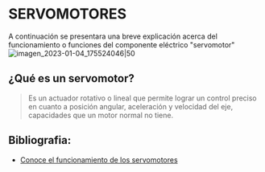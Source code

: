 # SERVOMOTORES
A continuación se presentara una breve explicación acerca del funcionamiento o funciones del componente eléctrico "servomotor"  
![imagen_2023-01-04_175524046|50](https://www.google.com/url?sa=i&url=https%3A%2F%2Fwww.330ohms.com%2Fproducts%2Fmicro-servo-de-180-grados-sg90&psig=AOvVaw3SF0gtZ-HZV1tGmOVHpuQg&ust=1695093342131000&source=images&cd=vfe&opi=89978449&ved=0CBAQjRxqFwoTCKDuuPSYs4EDFQAAAAAdAAAAABA)



## ¿Qué es un servomotor?
>Es un actuador rotativo o lineal que permite lograr un control preciso en cuanto a posición angular, aceleración y velocidad del eje, capacidades que un motor normal no tiene.




## Bibliografia:
 * [Conoce el funcionamiento de los servomotores](https://urany.net/blog/conoce-el-funcionamiento-de-los-servomotores#:~:text=Un%20servomotor%20es%20un%20actuador,un%20motor%20normal%20no%20tiene)
